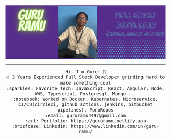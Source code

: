 <div text-align ="center">
 <img src="https://github.com/gururamu4/gururamu4/blob/main/Guru%20Ramu.png"/>
</div>
 <hr></hr>
<p align="center">
  <samp>
    Hi, I'm Guru! 👋 <br>
    🔥 3 Years Experienced Full Stack Developer grinding hard to make something cool  <br>
    :sparkles: Favorite Tech: JavaScript, React, Angular, Node, AWS, Typescript, Postgresql, Mongo ... <br>
    :notebook:  Worked on Docker, Kubernates, Microservice, CI/CD(circleci, github actions, jenkins, bitbucket pipelines), MonoRepos   <br>
    :email:	gururamu4497@gmail.com <br>
    :art: Portfolio: https://gururamu.netlify.app <br>
    :briefcase: LinkedIn: https://www.linkedin.com/in/guru-ramu/ <br>
  </samp>
</p>
